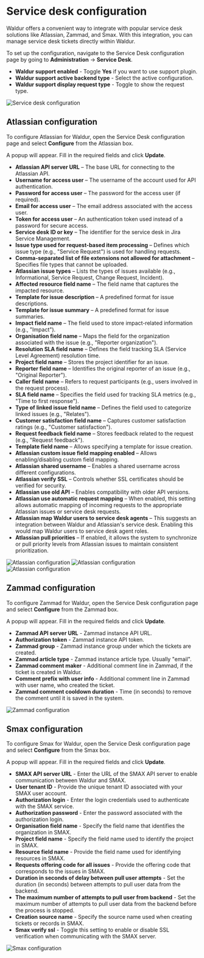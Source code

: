 # Service desk configuration

Waldur offers a convenient way to integrate with popular service desk solutions like Atlassian, Zammad, and Smax. With this integration, you can manage service desk tickets directly within Waldur.

To set up the configuration, navigate to the Service Desk configuration page by going to **Administration** -> **Service Desk**.

* **Waldur support enabled** - Toggle **Yes** if you want to use support plugin.
* **Waldur support active backend type** - Select the active configuration.
* **Waldur support display request type** - Toggle to show the request type.

![Service desk configuration](../../img/Service_desk_config.png)

## Atlassian configuration

To configure Atlassian for Waldur, open the Service Desk configuration page and select **Configure** from the Atlassian box.

A popup will appear. Fill in the required fields and click **Update**.

* **Atlassian API server URL** – The base URL for connecting to the Atlassian API.
* **Username for access user** – The username of the account used for API authentication.
* **Password for access user** – The password for the access user (if required).
* **Email for access user** – The email address associated with the access user.
* **Token for access user** – An authentication token used instead of a password for secure access.
* **Service desk ID or key** – The identifier for the service desk in Jira Service Management.
* **Issue type used for request-based item processing** – Defines which issue type (e.g., "Service Request") is used for handling requests.
* **Comma-separated list of file extensions not allowed for attachment** – Specifies file types that cannot be uploaded.
* **Atlassian issue types** – Lists the types of issues available (e.g., Informational, Service Request, Change Request, Incident).
* **Affected resource field name** – The field name that captures the impacted resource.
* **Template for issue description** – A predefined format for issue descriptions.
* **Template for issue summary** – A predefined format for issue summaries.
* **Impact field name** – The field used to store impact-related information (e.g., "Impact").
* **Organisation field name** – Maps the field for the organization associated with the issue (e.g., "Reporter organization").
* **Resolution SLA field name** – Defines the field tracking SLA (Service Level Agreement) resolution time.
* **Project field name** – Stores the project identifier for an issue.
* **Reporter field name** – Identifies the original reporter of an issue (e.g., "Original Reporter").
* **Caller field name** – Refers to request participants (e.g., users involved in the request process).
* **SLA field name** – Specifies the field used for tracking SLA metrics (e.g., "Time to first response").
* **Type of linked issue field name** – Defines the field used to categorize linked issues (e.g., "Relates").
* **Customer satisfaction field name** – Captures customer satisfaction ratings (e.g., "Customer satisfaction").
* **Request feedback field name** – Stores feedback related to the request (e.g., "Request feedback").
* **Template field name** – Allows specifying a template for issue creation.
* **Atlassian custom issue field mapping enabled** – Allows enabling/disabling custom field mapping.
* **Atlassian shared username** – Enables a shared username across different configurations.
* **Atlassian verify SSL** – Controls whether SSL certificates should be verified for security.
* **Atlassian use old API** – Enables compatibility with older API versions.
* **Atlassian use automatic request mapping** – When enabled, this setting allows automatic mapping of incoming requests to the appropriate Atlassian issues or service desk requests.
* **Atlassian map Waldur users to service desk agents** – This suggests an integration between Waldur and Atlassian's service desk. Enabling this would map Waldur users to service desk agent roles.
* **Atlassian pull priorities** – If enabled, it allows the system to synchronize or pull priority levels from Atlassian issues to maintain consistent prioritization.

![Atlassian configuration](../../img/Atlassian_config1.png)
![Atlassian configuration](../../img/Atlassian_config2.png)
![Atlassian configuration](../../img/Atlassian_config3.png)

## Zammad configuration

To configure Zammad for Waldur, open the Service Desk configuration page and select **Configure** from the Zammad box.

A popup will appear. Fill in the required fields and click **Update**.

* **Zammad API server URL** - Zammad instance API URL.
* **Authorization token** - Zammad instance API token.
* **Zammad group** - Zammad instance group under which the tickets are created.
* **Zammad article type** - Zammad instance article type. Usually "email".
* **Zammad comment maker** - Additional comment line in Zammad, if the ticket is created in Waldur.
* **Comment prefix with user info** - Additional comment line in Zammad with user name, who created the ticket.
* **Zammad comment cooldown duration** - Time (in seconds) to remove the comment until it is saved in the system.

![Zammad configuration](../../img/Zammad_config.png)

## Smax configuration

To configure Smax for Waldur, open the Service Desk configuration page and select **Configure** from the Smax box.

A popup will appear. Fill in the required fields and click **Update**.

* **SMAX API server URL** - Enter the URL of the SMAX API server to enable communication between Waldur and SMAX.
* **User tenant ID** - Provide the unique tenant ID associated with your SMAX user account.
* **Authorization login** - Enter the login credentials used to authenticate with the SMAX service.
* **Authorization password** - Enter the password associated with the authorization login.
* **Organisation field name** - Specify the field name that identifies the organization in SMAX.
* **Project field name** - Specify the field name used to identify the project in SMAX.
* **Resource field name** - Provide the field name used for identifying resources in SMAX.
* **Requests offering code for all issues** - Provide the offering code that corresponds to the issues in SMAX.
* **Duration in seconds of delay between pull user attempts** - Set the duration (in seconds) between attempts to pull user data from the backend.
* **The maximum number of attempts to pull user from backend** - Set the maximum number of attempts to pull user data from the backend before the process is stopped.
* **Creation source name** - Specify the source name used when creating tickets or records in SMAX.
* **Smax verify ssl** - Toggle this setting to enable or disable SSL verification when communicating with the SMAX server.

![Smax configuration](../../img/Smax_config.png)